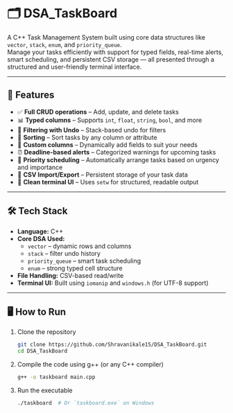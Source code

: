 # 🗂️ DSA_TaskBoard

A C++ Task Management System built using core data structures like `vector`, `stack`, `enum`, and `priority_queue`.  
Manage your tasks efficiently with support for typed fields, real-time alerts, smart scheduling, and persistent CSV storage — all presented through a structured and user-friendly terminal interface.

---

## 🚀 Features

- ✅ **Full CRUD operations** – Add, update, and delete tasks
- 📊 **Typed columns** – Supports `int`, `float`, `string`, `bool`, and more
- 🔁 **Filtering with Undo** – Stack-based undo for filters
- 🧮 **Sorting** – Sort tasks by any column or attribute
- 📌 **Custom columns** – Dynamically add fields to suit your needs
- ⏰ **Deadline-based alerts** – Categorized warnings for upcoming tasks
- 🧠 **Priority scheduling** – Automatically arrange tasks based on urgency and importance
- 📁 **CSV Import/Export** – Persistent storage of your task data
- 🧾 **Clean terminal UI** – Uses `setw` for structured, readable output

---

## 🛠️ Tech Stack

- **Language:** C++
- **Core DSA Used:**
  - `vector` – dynamic rows and columns
  - `stack` – filter undo history
  - `priority_queue` – smart task scheduling
  - `enum` – strong typed cell structure
- **File Handling:** CSV-based read/write
- **Terminal UI:** Built using `iomanip` and `windows.h` (for UTF-8 support)

---

## 🖥️ How to Run

1. Clone the repository  
   ```bash
   git clone https://github.com/Shravanikale15/DSA_TaskBoard.git
   cd DSA_TaskBoard
   ```

2. Compile the code using g++ (or any C++ compiler)
   ```bash
   g++ -o taskboard main.cpp
   ```

3. Run the executable
   ```bash
   ./taskboard  # Or `taskboard.exe` on Windows
   ```

